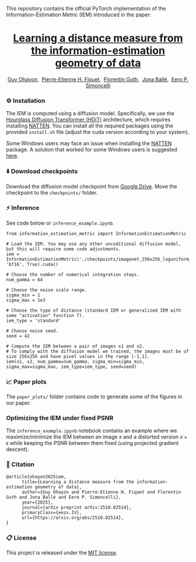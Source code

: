 
This repository contains the official PyTorch implementation of the Information-Estimation Metric (IEM) introduced in the paper:
<div align="center">

# [Learning a distance measure from the information-estimation geometry of data](https://arxiv.org/abs/2510.02514)<br />

[Guy Ohayon](https://ohayonguy.github.io/),&nbsp;&nbsp;[Pierre-Etienne H. Fiquet](https://www.cns.nyu.edu/~fiquet/),&nbsp;&nbsp;[Florentin Guth](https://florentinguth.github.io/),&nbsp;&nbsp;[Jona Ballé](https://balle.io/),&nbsp;&nbsp;[Eero P. Simoncelli](https://www.cns.nyu.edu/~eero/)<br />

</div>

### ⚙️ Installation
The IEM is computed using a diffusion model. Specifically, we use the [Hourglass Diffusion Transformer (HDiT)](https://github.com/crowsonkb/k-diffusion) architecture, which requires installing [NATTEN](https://github.com/SHI-Labs/NATTEN/tree/main).
You can install all the required packages using the provided `install.sh` file (adjust the cuda version according to your system).

Some Windows users may face an issue when installing the [NATTEN](https://github.com/SHI-Labs/NATTEN/tree/main) package. A solution that worked for some Windows users is suggested [here](https://github.com/ohayonguy/PMRF/issues/8#issue-2581034421).

### ⬇️ Download checkpoints

Download the diffusion model checkpoint from [Google Drive](https://drive.google.com/file/d/1sCHPTdYjbwTLsd5tPu5Zok28wloDkjXw/view?usp=sharing). Move the checkpoint to the `checkpoints/` folder.

### ⚡ Inference
See code below or `inference_example.ipynb`.
```
from information_estimation_metric import InformationEstimationMetric

# Load the IEM. You may use any other uncoditional diffusion model, but this will require some code adjustments.
iem = InformationEstimationMetric('./checkpoints/imagenet_256x256_loguniform_00400000.pth', 'bf16', True).cuda()

# Choose the number of numerical integration steps.
num_gamma = 64

# Choose the noise scale range.
sigma_min = 1
sigma_max = 1e3

# Choose the type of distance (standard IEM or generalized IEM with some "activation" function f).
iem_type = 'standard'

# Choose noise seed.
seed = 42

# Compute the IEM between a pair of images x1 and x2.
# To comply with the diffusion model we trained, the images must be of size 256x256 and have pixel values in the range [-1,1].
iem(x1, x2, num_gamma=num_gamma, sigma_min=sigma_min, sigma_max=sigma_max, iem_type=iem_type, seed=seed)
```

### 📈 Paper plots
The `paper_plots/` folder contains code to generate some of the figures in our paper.

### Optimizing the IEM under fixed PSNR
The `inference_example.ipynb` notebook contains an example where we maximize/minimize the IEM between an image $x$ and 
a distorted version $x+\epsilon$ while keeping the PSNR between them fixed (using projected gradient descent).
### 📝 Citation
```
@article{ohayon2025iem,
      title={Learning a distance measure from the information-estimation geometry of data}, 
      author={Guy Ohayon and Pierre-Etienne H. Fiquet and Florentin Guth and Jona Ballé and Eero P. Simoncelli},
      year={2025},
      journal={arXiv preprint arXiv:2510.02514},
      primaryClass={eess.IV},
      url={https://arxiv.org/abs/2510.02514}, 
}
```
### 📋 License
This project is released under the [MIT license](https://github.com/ohayonguy/information-estimation-metric/blob/main/LICENSE).